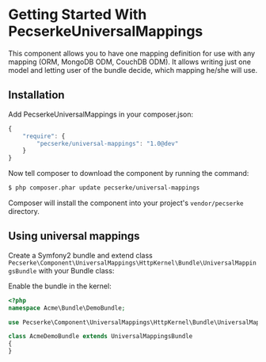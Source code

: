 Getting Started With PecserkeUniversalMappings
==============================================

This component allows you to have one mapping definition for use with any mapping (ORM, MongoDB ODM, CouchDB ODM).
It allows writing just one model and letting user of the bundle decide, which mapping he/she will use.

## Installation

Add PecserkeUniversalMappings in your composer.json:

``` js
{
    "require": {
        "pecserke/universal-mappings": "1.0@dev"
    }
}
```

Now tell composer to download the component by running the command:

``` bash
$ php composer.phar update pecserke/universal-mappings
```

Composer will install the component into your project's `vendor/pecserke` directory.

## Using universal mappings

Create a Symfony2 bundle and extend class
`Pecserke\Component\UniversalMappings\HttpKernel\Bundle\UniversalMappingsBundle`
with your Bundle class:



Enable the bundle in the kernel:

``` php
<?php
namespace Acme\Bundle\DemoBundle;

use Pecserke\Component\UniversalMappings\HttpKernel\Bundle\UniversalMappingsBundle;

class AcmeDemoBundle extends UniversalMappingsBundle
{
}
```
